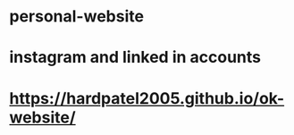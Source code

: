 # personal-website
# instagram and linked in accounts
# https://hardpatel2005.github.io/ok-website/
